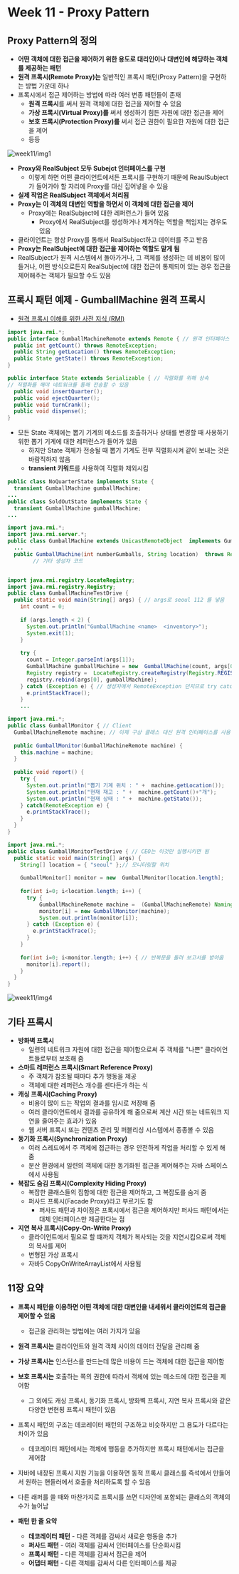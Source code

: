 # Week 11 - Proxy Pattern

## Proxy Pattern의 정의

* **어떤 객체에 대한 접근을 제어하기 위한 용도로 대리인이나 대변인에 해당하는 객체를 제공하는 패턴**
* **원격 프록시(Remote Proxy)는** 일반적인 프록시 패턴(Proxy Pattern)을 구현하는 방법 가운데 하나
* 프록시에서 접근 제어하는 방법에 따라 여러 변종 패턴들이 존재
	* **원격 프록시**를 써서 원격 객체에 대한 접근을 제어할 수 있음
	* **가상 프록시(Virtual Proxy)를** 써서 생성하기 힘든 자원에 대한 접근을 제어
	* **보호 프록시(Protection Proxy)를** 써서 접근 권한이 필요한 자원에 대한 접근을 제어
  * 등등

![week11/img1](https://github.com/ohbokdong/DesignPatternStudy/blob/master/summary/img/week11/img1.png?raw=true)

* **Proxy와 RealSubject 모두 Subejct 인터페이스를 구현**
	* 이렇게 하면 어떤 클라이언트에서든 프록시를 구현하기 때문에 ReaulSubject가 들어가야 할 자리에 Proxy를 대신 집어넣을 수 있음
* **실제 작업은 RealSubject 객체에서 처리됨**
* **Proxy는 이 객체의 대변인 역할을 하면서 이 객체에 대한 접근을 제어**
  * Proxy에는 RealSubject에 대한 레퍼런스가 들어 있음
	* Proxy에서 RealSubject를 생성하거나 제거하는 역할을 책임지는 경우도 있음
* 클라이언트는 항상 Proxy를 통해서 RealSubject하고 데이터를 주고 받음
* **Proxy는 RealSubject에 대한 접근을 제어하는 역할도 맡게 됨**
* RealSubject가 원격 시스템에서 돌아가거나, 그 객체를 생성하는 데 비용이 많이 들거나, 어떤 방식으로든지 RealSubject에 대한 접근이 통제되어 있는 경우 접근을 제어해주는 객체가 필요할 수도 있음

## 프록시 패턴 예제 - GumballMachine 원격 프록시

* [원격 프록시 이해를 위한 사전 지식 (RMI)]()

```java
import java.rmi.*;
public interface GumballMachineRemote extends Remote { // 원격 인터페이스
  public int getCount() throws RemoteException;
  public String getLocation() throws RemoteException;
  public State getState() throws RemoteException;
}
```

```java
public interface State extends Serializable { // 직렬화를 위해 상속
// 직렬화를 해야 네트워크를 통해 전송할 수 있음
  public void insertQuarter();
  public void ejectQuarter();
  public void turnCrank();
  public void dispense();
}
```

* 모든 State 객체에는 뽑기 기계의 메소드를 호출하거나 상태를 변경할 때 사용하기 위한 뽑기 기계에 대한 레퍼런스가 들어가 있음
  * 하지만 State 객체가 전송될 때 뽑기 기계도 전부 직렬화시켜 같이 보내는 것은 바람직하지 않음
  * **transient 키워드**를 사용하여 직렬화 제외시킴

```java
public class NoQuarterState implements State {
  transient GumballMachine gumballMachine;
...     
public class SoldOutState implements State {
  transient GumballMachine gumballMachine;
...
```

```java
import java.rmi.*;
import java.rmi.server.*;
public class GumballMachine extends UnicastRemoteObject  implements GumballMachineRemote {
  ...
  public GumballMachine(int numberGumballs, String location)  throws RemoteException { 
        // 기타 생성자 코드


import java.rmi.registry.LocateRegistry;
import java.rmi.registry.Registry;
public class GumballMachineTestDrive {
  public static void main(String[] args) { // args로 seoul 112 를 넣음
    int count = 0;
    
    if (args.length < 2) {
      System.out.println("GumballMachine <name>  <inventory>");
      System.exit(1);
    }
    
    try {
      count = Integer.parseInt(args[1]);
      GumballMachine gumballMachine = new  GumballMachine(count, args[0]);
      Registry registry =  LocateRegistry.createRegistry(Registry.REGISTRY_PORT);
      registry.rebind(args[0], gumballMachine);
    } catch (Exception e) { // 생성자에서 RemoteException 던지므로 try catch처리
      e.printStackTrace();
    }
    ...
```

```java
import java.rmi.*;
public class GumballMonitor { // Client
  GumballMachineRemote machine; // 이제 구상 클래스 대신 원격 인터페이스를 사용
  
  public GumballMonitor(GumballMachineRemote machine) {
    this.machine = machine;
  }
  
  public void report() {
    try {
      System.out.println("뽑기 기계 위치 : " +  machine.getLocation());
      System.out.println("현재 재고 : " +  machine.getCount()+"개");
      System.out.println("현재 상태 : " +  machine.getState());
    } catch(RemoteException e) {
      e.printStackTrace();
    }
  }
}
```

```java
import java.rmi.*;
public class GumballMonitorTestDrive { // CEO는 이것만 실행시키면 됨
  public static void main(String[] args) {
    String[] location = { "seoul" };// 모니터링할 위치
        
    GumballMonitor[] monitor = new  GumballMonitor[location.length];
    
    for(int i=0; i<location.length; i++) {
      try {
          GumballMachineRemote machine =  (GumballMachineRemote) Naming.lookup(location[i]); // 각 기계에 대한 프록시가 필요
          monitor[i] = new GumballMonitor(machine);
          System.out.println(monitor[i]);
      } catch (Exception e) {
        e.printStackTrace();
      }
    }
    
    for(int i=0; i<monitor.length; i++) { // 반복문을 돌려 보고서를 받아옴
      monitor[i].report();
    }
  }
}
```

![week11/img4]()


## 기타 프록시

* **방화벽 프록시**
	* 일련의 네트워크 자원에 대한 접근을 제어함으로써 주 객체를 "나쁜" 클라이언트들로부터 보호해 줌
* **스마트 레퍼런스 프록시(Smart Reference Proxy)**
	* 주 객체가 참조될 때마다 추가 행동을 제공
	* 객체에 대한 레퍼런스 개수를 센다든가 하는 식
* **캐싱 프록시(Caching Proxy)**
	* 비용이 많이 드는 작업의 결과를 임시로 저장해 줌
	* 여러 클라이언트에서 결과를 공유하게 해 줌으로써 계산 시간 또는 네트워크 지연을 줄여주는 효과가 있음
	* 웹 서버 프록시 또는 컨텐츠 관리 및 퍼블리싱 시스템에서 종종볼 수 있음
* **동기화 프록시(Synchronization Proxy)**
	* 여러 스레드에서 주 객체에 접근하는 경우 안전하게 작업을 처리할 수 있게 해 줌
	* 분산 환경에서 일련의 객체에 대한 동기화된 접근을 제어해주는 자바 스페이스에서 사용됨
* **복잡도 숨김 프록시(Complexity Hiding Proxy)**
	* 복잡한 클래스들의 집합에 대한 접근을 제어하고, 그 복잡도를 숨겨 줌
	* 퍼사드 프록시(Facade Proxy)라고 부르기도 함
		* 퍼사드 패턴과 차이점은 프록시에서 접근을 제어하지만 퍼사드 패턴에서는 대체 인터페이스만 제공한다는 점
* **지연 복사 프록시(Copy-On-Write Proxy)**
	* 클라이언트에서 필요로 할 떄까지 객체가 복사되는 것을 지연시킴으로써 객체의 복사를 제어
	* 변형된 가상 프록시
	* 자바5 CopyOnWriteArrayList에서 사용됨

## 11장 요약

* **프록시 패턴을 이용하면 어떤 객체에 대한 대변인을 내세워서 클라이언트의 접근을 제어할 수 있음**
	* 접근을 관리하는 방법에는 여러 가지가 있음
* **원격 프록시는** 클라이언트와 원격 객체 사이의 데이터 전달을 관리해 줌
* **가상 프록시는** 인스턴스를 만드는데 많은 비용이 드는 객체에 대한 접근을 제어함
* **보호 프록시는** 호출하는 쪽의 권한에 따라서 객체에 있는 메소드에 대한 접근을 제어함
  * 그 외에도 캐싱 프록시, 동기화 프록시, 방화벽 프록시, 지연 복사 프록시와 같은 다양한 변현됭 프록시 패턴이 있음
* 프록시 패턴의 구조는 데코레이터 패턴의 구조하고 비슷하지만 그 용도가 다르다는 차이가 있음
  * 데코레이터 패턴에서는 객체에 행동을 추가하지만 프록시 패턴에서는 접근을 제어함
* 자바에 내장된 프록시 지원 기능을 이용하면 동적 프록시 클래스를 즉석에서 만들어서 원하는 핸들러에서 호출을 처리하도록 할 수 있음
* 다른 래퍼를 쓸 때와 마찬가지로 프록시를 쓰면 디자인에 포함되는 클래스의 객체의 수가 늘어남

* **패턴 한 줄 요약**
  * **데코레이터 패턴** - 다른 객체를 감싸서 새로운 행동을 추가
  * **퍼사드 패턴** - 여러 객체를 감싸서 인터페이스를 단순화시킴
  * **프록시 패턴** - 다른 객체를 감싸서 접근을 제어
  * **어댑터 패턴** - 다른 객체를 감싸서 다른 인터페이스를 제공
